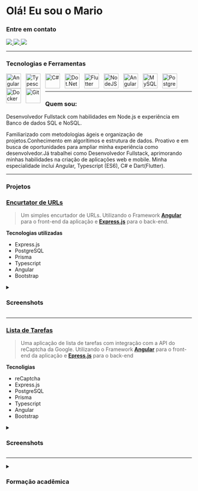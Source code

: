 # Olá! Eu sou o Mario

### Entre em contato

<div>
    <a href="mailto:marioapp34@gmail.com" target="_blank">
        <img src="https://img.shields.io/badge/Gmail-D14836?style=for-the-badge&logo=gmail&logoColor=white" target="_blank">
    </a>
    <a href="https://wa.me/+5514998761028" target="_blank">
        <img src="https://img.shields.io/badge/WhatsApp-25D366?style=for-the-badge&logo=whatsapp&logoColor=white" target="_blank">
    </a>
    <a href="https://www.linkedin.com/in/mario-antonio-704b2a28b/" target="_blank">
        <img src="https://img.shields.io/badge/LinkedIn-0077B5?style=for-the-badge&logo=linkedin&logoColor=white" target="_blank">
    </a>
</div>

---

### Tecnologias e Ferramentas

<img align="left" alt="Angular" width="40px" style="padding-right: 10px"  src="https://cdn.jsdelivr.net/gh/devicons/devicon/icons/angularjs/angularjs-original.svg" />

<img align="left" alt="Typescript" width="40px" style="padding-right: 10px"  src="https://cdn.jsdelivr.net/gh/devicons/devicon/icons/typescript/typescript-original.svg" />

<img align="left" alt="C#" width="40px" style="padding-right: 10px"  src="https://cdn.jsdelivr.net/gh/devicons/devicon/icons/csharp/csharp-original.svg" />

<img align="left" alt="Dot.Net Core" width="40px" style="padding-right: 10px"  src="https://cdn.jsdelivr.net/gh/devicons/devicon/icons/dotnetcore/dotnetcore-original.svg" />

<img align="left" alt="Flutter" width="40px" style="padding-right: 10px"  src="https://cdn.jsdelivr.net/gh/devicons/devicon/icons/flutter/flutter-original.svg" />

<img align="left" alt="NodeJS" width="40px" style="padding-right: 10px"  src="https://cdn.jsdelivr.net/gh/devicons/devicon/icons/nodejs/nodejs-original.svg" />

<img align="left" alt="Angular" width="40px" style="padding-right: 10px"  src="https://cdn.jsdelivr.net/gh/devicons/devicon/icons/angularjs/angularjs-original.svg" />

<img align="left" alt="MySQL" width="40px" style="padding-right: 10px"  src="https://cdn.jsdelivr.net/gh/devicons/devicon/icons/mysql/mysql-original.svg" />

<img align="left" alt="PostgreSQL" width="40px" style="padding-right: 10px"  src="https://cdn.jsdelivr.net/gh/devicons/devicon/icons/postgresql/postgresql-original.svg" />

<img align="left" alt="Docker" width="40px" style="padding-right: 10px"  src="https://cdn.jsdelivr.net/gh/devicons/devicon/icons/docker/docker-original.svg" />

<img align="left" alt="Git" width="40px" style="padding-right: 10px"  src="https://cdn.jsdelivr.net/gh/devicons/devicon/icons/git/git-original.svg" />

<br/>

<br/>

---

### Quem sou:

Desenvolvedor Fullstack com habilidades em Node.js e experiência em Banco de dados SQL e NoSQL. 

Familiarizado com metodologias ágeis e organização de projetos.Conhecimento em algorítimos e estrutura de dados. Proativo e em busca de oportunidades para ampliar minha experiência como desenvolvedor.Já trabalhei como Desenvolvedor Fullstack, aprimorando minhas habilidades na criação de aplicações web e mobile. Minha especialidade inclui Angular, Typescript (ES6), C# e Dart(Flutter).

---

### Projetos

### **<u>[Encurtator de URLs](https://frostsh.vercel.app/)</u>**

> Um simples encurtador de URLs. Utilizando o Framework **[Angular](https://angular.io/)** para o front-end da aplicação e **[Express.js](https://expressjs.com/)** para o back-end.

**Tecnologias utilizadas**

- Express.js
- PostgreSQL
- Prisma
- Typescript
- Angular
- Bootstrap

<details>
    <summary><h3>Screenshots</h3></summary>

![Frost Shorter](https://i.imgur.com/P47Rr9O.png)

</details>

---

### **<u>[Lista de Tarefas](https://ftasks.vercel.app/)</u>**

> Uma aplicação de lista de tarefas com integração com a API do reCaptcha da Google. Utilizando o Framework **[Angular](https://angular.io)** para o front-end da aplicação e **[Epress.js](https://expressjs.com/)** para o back-end

**Tecnoligias**

- reCaptcha
- Express.js
- PostgreSQL
- Prisma
- Typescript
- Angular
- Bootstrap


<details>
    <summary><h3>Screenshots</h3></summary>

![Main page](https://i.imgur.com/tLj6nDX.png)
![Sign up page](https://i.imgur.com/6UfUQXP.png)

</details>

---

<details>
    <summary><h3>Formação acadêmica</h3></summary>

**ETEC Orlando Quagliato**

- Ensino técnico
- Análize e desenvolvimento de sistemas

---

**Udemy**

- Desenvolvimento de softwares em WPF

</details>
